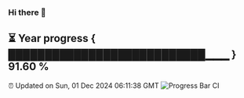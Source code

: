 ### Hi there 👋
⏳ Year progress { ███████████████████████████▁▁▁ } 91.60 %
---
⏰ Updated on Sun, 01 Dec 2024 06:11:38 GMT
![Progress Bar CI](https://github.com/Moyi321/Moyi321/workflows/Progress%20Bar%20CI/badge.svg)
